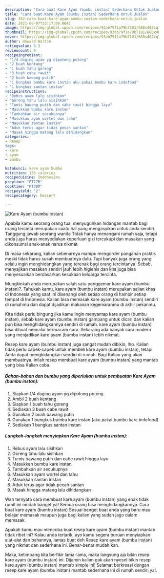 ```yaml
---
description: "Cara buat Kare Ayam (bumbu instan) Sederhana Untuk Jualan"
title: "Cara buat Kare Ayam (bumbu instan) Sederhana Untuk Jualan"
slug: 362-cara-buat-kare-ayam-bumbu-instan-sederhana-untuk-jualan
date: 2021-06-07T23:17:09.064Z
image: https://img-global.cpcdn.com/recipes/93ab79f1a79b7181/680x482cq70/kare-ayam-bumbu-instan-foto-resep-utama.jpg
thumbnail: https://img-global.cpcdn.com/recipes/93ab79f1a79b7181/680x482cq70/kare-ayam-bumbu-instan-foto-resep-utama.jpg
cover: https://img-global.cpcdn.com/recipes/93ab79f1a79b7181/680x482cq70/kare-ayam-bumbu-instan-foto-resep-utama.jpg
author: Howard Walton
ratingvalue: 3.3
reviewcount: 9
recipeingredient:
- "1/4 daging ayam yg dipotong potong"
- "2 buah kentang"
- "1 buah tahu goreng"
- "3 buah cabe rawit"
- "2 buah bawang putih"
- "1 bungkus bumbu kare instan aku pakai bumbu kare indofood"
- "1 bungkus santan instan"
recipeinstructions:
- "Rebus ayam lalu sisihkan"
- "Goreng tahu lalu sisihkan"
- "Tumis bawang putih dan cabe rawit hingga layu"
- "Masukkan bumbu kare instan"
- "Tambahkan air secukupnya"
- "Masukkan ayam wortel dan tahu"
- "Masukkan santan instan"
- "Aduk terus agar tidak pecah santan"
- "Masak hingga matang lalu dihidangkan"
categories:
- Resep
tags:
- kare
- ayam
- bumbu

katakunci: kare ayam bumbu 
nutrition: 135 calories
recipecuisine: Indonesian
preptime: "PT17M"
cooktime: "PT38M"
recipeyield: "2"
recipecategory: Dessert

---
```



![Kare Ayam (bumbu instan)](https://img-global.cpcdn.com/recipes/93ab79f1a79b7181/680x482cq70/kare-ayam-bumbu-instan-foto-resep-utama.jpg)

Apabila kamu seorang orang tua, menyuguhkan hidangan mantab bagi orang tercinta merupakan suatu hal yang mengasyikan untuk anda sendiri. Tanggung jawab seorang  wanita Tidak hanya menangani rumah saja, tetapi anda juga harus menyediakan keperluan gizi tercukupi dan masakan yang dikonsumsi anak-anak harus nikmat.

Di masa  sekarang, kalian sebenarnya mampu mengorder panganan praktis meski tidak harus susah membuatnya dulu. Tapi banyak juga orang yang selalu ingin menghidangkan yang terenak bagi orang tercintanya. Sebab, menyajikan masakan sendiri jauh lebih higienis dan kita juga bisa menyesuaikan berdasarkan kesukaan keluarga tercinta. 



Mungkinkah anda merupakan salah satu penggemar kare ayam (bumbu instan)?. Tahukah kamu, kare ayam (bumbu instan) merupakan sajian khas di Indonesia yang saat ini disenangi oleh setiap orang di hampir setiap tempat di Indonesia. Kalian bisa memasak kare ayam (bumbu instan) sendiri di rumahmu dan dapat dijadikan makanan kegemaranmu di akhir pekanmu.

Kita tidak perlu bingung jika kamu ingin menyantap kare ayam (bumbu instan), sebab kare ayam (bumbu instan) gampang untuk dicari dan kalian pun bisa menghidangkannya sendiri di rumah. kare ayam (bumbu instan) bisa dibuat memalui bermacam cara. Sekarang ada banyak cara modern yang menjadikan kare ayam (bumbu instan) lebih nikmat.

Resep kare ayam (bumbu instan) juga sangat mudah dibikin, lho. Kalian tidak perlu capek-capek untuk membeli kare ayam (bumbu instan), tetapi Anda dapat menghidangkan sendiri di rumah. Bagi Kalian yang akan membuatnya, inilah resep membuat kare ayam (bumbu instan) yang mantab yang bisa Kalian coba.

<!--inarticleads1-->

##### Bahan-bahan dan bumbu yang diperlukan untuk pembuatan Kare Ayam (bumbu instan):

1. Siapkan 1/4 daging ayam yg dipotong potong
1. Ambil 2 buah kentang
1. Siapkan 1 buah tahu goreng
1. Sediakan 3 buah cabe rawit
1. Gunakan 2 buah bawang putih
1. Gunakan 1 bungkus bumbu kare instan (aku pakai bumbu kare indofood)
1. Sediakan 1 bungkus santan instan




<!--inarticleads2-->

##### Langkah-langkah menyiapkan Kare Ayam (bumbu instan):

1. Rebus ayam lalu sisihkan
1. Goreng tahu lalu sisihkan
1. Tumis bawang putih dan cabe rawit hingga layu
1. Masukkan bumbu kare instan
1. Tambahkan air secukupnya
1. Masukkan ayam wortel dan tahu
1. Masukkan santan instan
1. Aduk terus agar tidak pecah santan
1. Masak hingga matang lalu dihidangkan




Wah ternyata cara membuat kare ayam (bumbu instan) yang enak tidak rumit ini mudah banget ya! Semua orang bisa menghidangkannya. Cara buat kare ayam (bumbu instan) Sesuai banget buat anda yang baru mau belajar memasak maupun juga bagi kalian yang sudah jago dalam memasak.

Apakah kamu mau mencoba buat resep kare ayam (bumbu instan) mantab tidak ribet ini? Kalau anda tertarik, ayo kamu segera buruan menyiapkan alat-alat dan bahannya, lantas buat deh Resep kare ayam (bumbu instan) yang nikmat dan sederhana ini. Benar-benar mudah kan. 

Maka, ketimbang kita berfikir lama-lama, maka langsung aja bikin resep kare ayam (bumbu instan) ini. Dijamin kalian gak akan nyesel bikin resep kare ayam (bumbu instan) mantab simple ini! Selamat berkreasi dengan resep kare ayam (bumbu instan) mantab sederhana ini di rumah sendiri,ya!.


